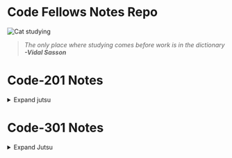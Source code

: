 # Code Fellows Notes Repo


![Cat studying](https://pbs.twimg.com/media/EcV0D7XX0AQj-1-?format=jpg&name=small)
> *The only place where studying comes before work is in the dictionary*
> ***-Vidal Sasson***


# Code-201 Notes
<details>
  <summary>Expand jutsu</summary>


### [201-Notes-01](Code-201/class-01.md)

### [201-Notes-02](Code-201/Class-02.md)

### [201-Notes-03](Code-201/Class-03.md)

### [201-Notes-04](Code-201/Class-04.md)

### [201-Notes-05](Code-201/Class-05.md)

### [201-Notes-06](Code-201/Class-06.md)

### [201-Notes-07](Code-201/class-07.md)

### [201-Notes-08](Code-201/class-08.md)

### [201-Notes-09](Code-201/class-09.md)

### [201-Notes-10](Code-201/class-10.md)

### [201-Notes-11](Code-201/class-11.md)

### [201-Notes-12](Code-201/class-12.md)

### [201-Notes-13](Code-201/class-13.md)

### [201-Notes-14a](Code-201/class-14a.md)

### [201-Notes-14b](Code-201/class-14b.md)

</details>

# Code-301 Notes

<details>
  <summary>Expand Jutsu</summary>



### [301-Notes-01](Code-201/class-01.md)
### 301-Notes-02 - locked
### 301-Notes-03 - locked
### 301-Notes-04 - locked
### 301-Notes-05 - locked
### 301-Notes-06 - locked
### 301-Notes-07 - locked
### 301-Notes-08 - locked
### 301-Notes-09 - locked
### 301-Notes-10 - locked
### 301-Notes-11 - locked
### 301-Notes-12 - locked
### 301-Notes-13 - locked
### 301-Notes-14 - locked
### 301-Notes-15 - locked




</details>






    
                  
    

          
            
